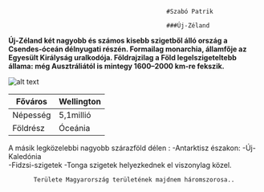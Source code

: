                                                 #Szabó Patrik

                                                ###Új-Zéland


**Új-Zéland két nagyobb és számos kisebb szigetből álló ország a Csendes-óceán délnyugati részén.
 Formailag monarchia, államfője az Egyesült Királyság uralkodója.
 Földrajzilag a Föld legelszigeteltebb állama: még Ausztráliától is mintegy 1600–2000 km-re fekszik.**


 ![alt text](https://images.news18.com/ibnlive/uploads/2023/05/collage-maker-05-may-2023-10-45-am-5590.jpg)


| Főváros | Wellington |
| ----------- | ----------- |
| Népesség | 5,1millió |
| Földrész | Óceánia |




 A másik legközelebbi nagyobb szárazföld 
 délen : -Antarktisz 
 északon: -Új-Kaledónia  
          -Fidzsi-szigetek 
          -Tonga szigetek helyezkednek el viszonylag közel.
          
           Területe Magyarország területének majdnem háromszorosa..